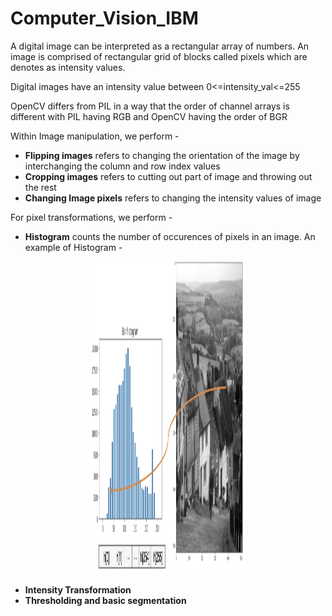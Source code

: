 # Computer_Vision_IBM

A digital image can be interpreted as a rectangular array of numbers. An image is comprised of rectangular grid of blocks called pixels which are denotes as intensity values.

Digital images have an intensity value between 0<=intensity_val<=255

OpenCV differs from PIL in a way that the order of channel arrays is different with PIL having RGB and OpenCV having the order of BGR

Within Image manipulation, we perform -

 * **Flipping images** refers to changing the orientation of the image by interchanging the column and row index values
 * **Cropping images** refers to cutting out part of image and throwing out the rest
 * **Changing Image pixels** refers to changing the intensity values of image

For pixel transformations, we perform -
 * **Histogram** counts the number of occurences of pixels in an image. An example of Histogram -
 
 
<p align="center"><img src="https://github.com/AkshayLaddha943/Computer_Vision_IBM/blob/main/Imgs/histogram.PNG" height="500" width="250" alt="header pic"/>
 
 
 * **Intensity Transformation** 
 * **Thresholding and basic segmentation**

